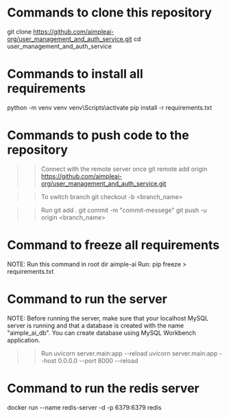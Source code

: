 # Commands to clone this repository
git clone https://github.com/aimpleai-org/user_management_and_auth_service.git
cd user_management_and_auth_service

# Commands to install all requirements
python -m venv venv
venv\Scripts\activate
pip install -r requirements.txt

# Commands to push code to the repository

>> Connect with the remote server once
git remote add origin https://github.com/aimpleai-org/user_management_and_auth_service.git

>> To switch branch
git checkout -b <branch_name>

>> Run
git add .
git commit -m "commit-messege"
git push -u origin <branch_name>

# Command to freeze all requirements
NOTE: Run this command in root dir aimple-ai
Run: pip freeze > requirements.txt

# Command to run the server
NOTE: Before running the server, make sure that your localhost MySQL server is running and that a database is created with the name "aimple_ai_db".
You can create database using MySQL Workbench application.

>> Run
uvicorn server.main:app --reload
uvicorn server.main:app --host 0.0.0.0 --port 8000 --reload

# Command to run the redis server
docker run --name redis-server -d -p 6379:6379 redis